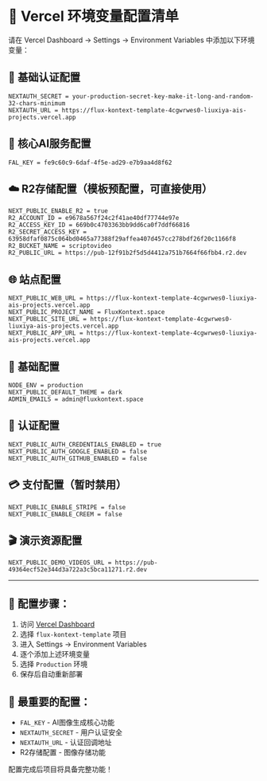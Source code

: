 # 🚀 Vercel 环境变量配置清单

请在 Vercel Dashboard → Settings → Environment Variables 中添加以下环境变量：

## 🔐 基础认证配置
```
NEXTAUTH_SECRET = your-production-secret-key-make-it-long-and-random-32-chars-minimum
NEXTAUTH_URL = https://flux-kontext-template-4cgwrwes0-liuxiya-ais-projects.vercel.app
```

## 🎯 核心AI服务配置  
```
FAL_KEY = fe9c60c9-6daf-4f5e-ad29-e7b9aa4d8f62
```

## ☁️ R2存储配置（模板预配置，可直接使用）
```
NEXT_PUBLIC_ENABLE_R2 = true
R2_ACCOUNT_ID = e9678a567f24c2f41ae40df77744e97e
R2_ACCESS_KEY_ID = 669b0c4703363bb9dd6ca0f7ddf66816
R2_SECRET_ACCESS_KEY = 63958dfaf0875c064bd0465a77388f29affea407d457cc278bdf26f20c1166f8
R2_BUCKET_NAME = scriptovideo
R2_PUBLIC_URL = https://pub-12f91b2f5d5d4412a751b7664f66fbb4.r2.dev
```

## 🌐 站点配置
```
NEXT_PUBLIC_WEB_URL = https://flux-kontext-template-4cgwrwes0-liuxiya-ais-projects.vercel.app
NEXT_PUBLIC_PROJECT_NAME = FluxKontext.space
NEXT_PUBLIC_SITE_URL = https://flux-kontext-template-4cgwrwes0-liuxiya-ais-projects.vercel.app
NEXT_PUBLIC_APP_URL = https://flux-kontext-template-4cgwrwes0-liuxiya-ais-projects.vercel.app
```

## 🔧 基础配置
```
NODE_ENV = production
NEXT_PUBLIC_DEFAULT_THEME = dark
ADMIN_EMAILS = admin@fluxkontext.space
```

## 📧 认证配置
```
NEXT_PUBLIC_AUTH_CREDENTIALS_ENABLED = true
NEXT_PUBLIC_AUTH_GOOGLE_ENABLED = false
NEXT_PUBLIC_AUTH_GITHUB_ENABLED = false
```

## 💳 支付配置（暂时禁用）
```
NEXT_PUBLIC_ENABLE_STRIPE = false
NEXT_PUBLIC_ENABLE_CREEM = false
```

## 🎬 演示资源配置
```
NEXT_PUBLIC_DEMO_VIDEOS_URL = https://pub-49364ecf52e344d3a722a3c5bca11271.r2.dev
```

---

## 📝 配置步骤：

1. 访问 [Vercel Dashboard](https://vercel.com/dashboard)
2. 选择 `flux-kontext-template` 项目
3. 进入 Settings → Environment Variables
4. 逐个添加上述环境变量
5. 选择 `Production` 环境
6. 保存后自动重新部署

## 🎯 最重要的配置：
- `FAL_KEY` - AI图像生成核心功能
- `NEXTAUTH_SECRET` - 用户认证安全
- `NEXTAUTH_URL` - 认证回调地址  
- R2存储配置 - 图像存储功能

配置完成后项目将具备完整功能！ 